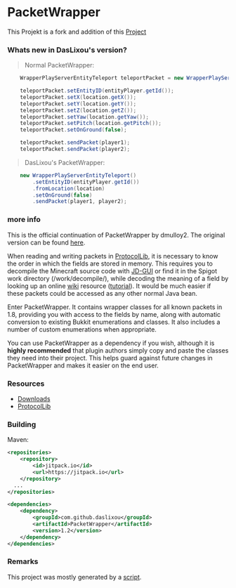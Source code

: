 # PacketWrapper

This Projekt is a fork and addition of this [Project](https://github.com/steviebeenz/PacketWrapper)

### Whats new in DasLixou's version?

> Normal PacketWrapper:
````java
    WrapperPlayServerEntityTeleport teleportPacket = new WrapperPlayServerEntityTeleport();

    teleportPacket.setEntityID(entityPlayer.getId());
    teleportPacket.setX(location.getX());
    teleportPacket.setY(location.getY());
    teleportPacket.setZ(location.getZ());
    teleportPacket.setYaw(location.getYaw());
    teleportPacket.setPitch(location.getPitch());
    teleportPacket.setOnGround(false);

    teleportPacket.sendPacket(player1);
    teleportPacket.sendPacket(player2);
````

> DasLixou's PacketWrapper:
````java
    new WrapperPlayServerEntityTeleport()
        .setEntityID(entityPlayer.getId())
        .fromLocation(location)
        .setOnGround(false)
        .sendPacket(player1, player2);
````

### more info

This is the official continuation of PacketWrapper by dmulloy2. The original version can be found [here](https://github.com/aadnk/PacketWrapper).

When reading and writing packets in [ProtocolLib](http://www.spigotmc.org/resources/protocollib.1997/), it is necessary to know the order in which the fields are stored in memory. This requires you to decompile the Minecraft source code with [JD-GUI](http://jd.benow.ca/) or find it in the Spigot work directory (/work/decompile/), while decoding the meaning of a field by looking up an online [wiki](http://www.wiki.vg/Protocol) resource ([tutorial](http://forums.bukkit.org/threads/lib-1-4-6-protocollib-2-0-0-safely-and-easily-modify-sent-and-recieved-packets.101035/page-2#post-1366140)). It would be much easier if these packets could be accessed as any other normal Java bean. 

Enter PacketWrapper. It contains wrapper classes for all known packets in 1.8, providing you with access to the fields by name, along with automatic conversion to existing Bukkit enumerations and classes. It also includes a number of custom enumerations when appropriate.

You can use PacketWrapper as a dependency if you wish, although it is **highly recommended** that plugin authors simply copy and paste the classes they need into their project. This helps guard against future changes in PacketWrapper and makes it easier on the end user.

### Resources
* [Downloads](http://ci.dmulloy2.net/job/PacketWrapper/)
* [ProtocolLib](http://www.spigotmc.org/resources/protocollib.1997/)

### Building
Maven:
````xml
<repositories>
    <repository>
        <id>jitpack.io</id>
        <url>https://jitpack.io</url>
    </repository>
  ...
</repositories>
````
````xml
<dependencies>
    <dependency>
        <groupId>com.github.daslixou</groupId>
        <artifactId>PacketWrapper</artifactId>
        <version>1.2</version>
    </dependency>
</dependencies>
````



### Remarks
This project was mostly generated by a [script](https://github.com/aadnk/Wrappit). 
